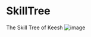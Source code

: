 # SkillTree
The Skill Tree of Keesh
![image](https://user-images.githubusercontent.com/64185896/151048766-51764fb2-0ef7-431a-a794-9f820ff367dc.png)

